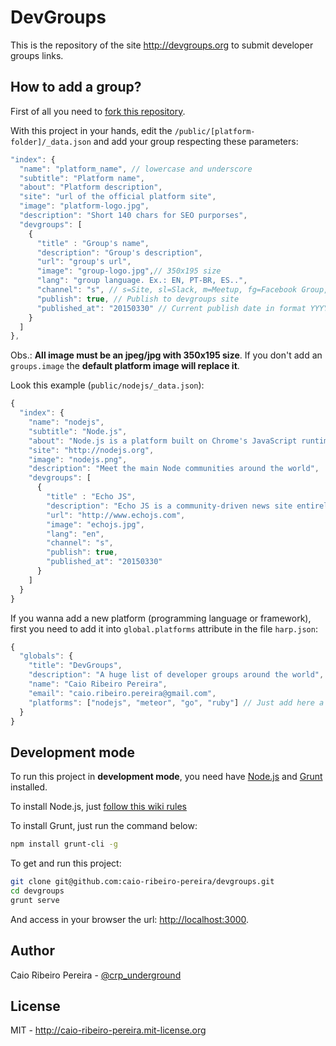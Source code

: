 # DevGroups

This is the repository of the site http://devgroups.org to submit developer groups links.

## How to add a group?

First of all you need to [fork this repository](https://github.com/caio-ribeiro-pereira/devgroups/fork). 

With this project in your hands, edit the `/public/[platform-folder]/_data.json` and add your group respecting these parameters: 

``` javascript
"index": {
  "name": "platform_name", // lowercase and underscore
  "subtitle": "Platform name",
  "about": "Platform description",
  "site": "url of the official platform site", 
  "image": "platform-logo.jpg",
  "description": "Short 140 chars for SEO purporses",
  "devgroups": [
    {
      "title" : "Group's name", 
      "description": "Group's description",
      "url": "group's url",
      "image": "group-logo.jpg",// 350x195 size
      "lang": "group language. Ex.: EN, PT-BR, ES..",
      "channel": "s", // s=Site, sl=Slack, m=Meetup, fg=Facebook Group, lg=LinkedIn Group, gg=Google Groups or gc=Google+ Community
      "publish": true, // Publish to devgroups site
      "published_at": "20150330" // Current publish date in format YYYYMMDD
    }
  ]
},
```

Obs.: **All image must be an jpeg/jpg with 350x195 size**. If you don't add an `groups.image` the **default platform image will replace it**.

Look this example (`public/nodejs/_data.json`):

``` javascript
{
  "index": {
    "name": "nodejs",
    "subtitle": "Node.js",
    "about": "Node.js is a platform built on Chrome's JavaScript runtime for easily building fast, scalable network applications. Node.js uses an event-driven, non-blocking I/O model that makes it lightweight and efficient, perfect for data-intensive real-time applications that run across distributed devices.",
    "site": "http://nodejs.org",
    "image": "nodejs.png",
    "description": "Meet the main Node communities around the world",
    "devgroups": [
      {
        "title" : "Echo JS",
        "description": "Echo JS is a community-driven news site entirely focused on JavaScript development, HTML5, and front-end news.",
        "url": "http://www.echojs.com",
        "image": "echojs.jpg",
        "lang": "en",
        "channel": "s",
        "publish": true,
        "published_at": "20150330"
      }
    ]
  }
}
```

If you wanna add a new platform (programming language or framework), first you need to add it into `global.platforms` attribute in the file `harp.json`:

``` javascript
{
  "globals": {
    "title": "DevGroups",
    "description": "A huge list of developer groups around the world",
    "name": "Caio Ribeiro Pereira",
    "email": "caio.ribeiro.pereira@gmail.com",
    "platforms": ["nodejs", "meteor", "go", "ruby"] // Just add here a new platform
  }
}
```

## Development mode

To run this project in **development mode**, you need have [Node.js](http://nodejs.org) and [Grunt](http://gruntjs.com) installed. 

To install Node.js, just [follow this wiki rules](http://nodejs.org/download) 

To install Grunt, just run the command below: 

``` bash
npm install grunt-cli -g
```

To get and run this project: 

``` bash
git clone git@github.com:caio-ribeiro-pereira/devgroups.git
cd devgroups
grunt serve
```

And access in your browser the url: [http://localhost:3000](http://localhost:3000).

## Author

Caio Ribeiro Pereira - [@crp_underground](http://twitter.com/crp_underground)

## License

MIT - http://caio-ribeiro-pereira.mit-license.org
